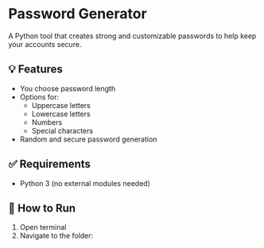 # Password Generator

A Python tool that creates strong and customizable passwords to help keep your accounts secure.

## 💡 Features
- You choose password length
- Options for:
  - Uppercase letters
  - Lowercase letters
  - Numbers
  - Special characters
- Random and secure password generation

## ✅ Requirements
- Python 3 (no external modules needed)

## 🚀 How to Run
1. Open terminal
2. Navigate to the folder:
